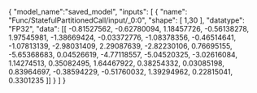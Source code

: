 {
  "model_name":"saved_model",
  "inputs": [
    {
      "name": "Func/StatefulPartitionedCall/input/_0:0",
      "shape": [
        1,30 
      ],
      "datatype": "FP32",
      "data": [[
        -0.81527562,
        -0.62780094,
        1.18457726,
        -0.56138278,
        1.97545981,
        -1.38669424,
        -0.03372776,
        -1.08378356,
        -0.46514641,
        -1.07813139,
        -2.98031409,
        2.29087639,
        -2.82230106,
        0.76695155,
        -5.65368683,
        0.04526619,
        -4.77118557,
        -5.04520325,
        -3.02616084,
        1.14274513,
        0.35082495,
        1.64467922,
        0.38254332,
        0.03085198,
        0.83964697,
        -0.38594229,
        -0.51760032,
        1.39294962,
        0.22815041,
        0.3301235
      ]]
    }
  ]
}